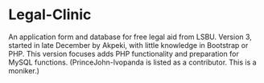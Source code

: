 # Legal-Clinic
An application form and database for free legal aid from LSBU. Version 3, started in late December by Akpeki, with little knowledge in Bootstrap or PHP. This version focuses adds PHP functionality and preparation for MySQL functions. (PrinceJohn-lvopanda is listed as a contributor. This is a moniker.)
